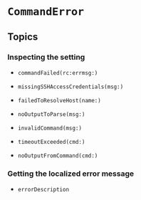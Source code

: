 # ``CommandError``

## Topics

### Inspecting the setting

- ``commandFailed(rc:errmsg:)``
- ``missingSSHAccessCredentials(msg:)``
- ``failedToResolveHost(name:)``
- ``noOutputToParse(msg:)``
- ``invalidCommand(msg:)``

- ``timeoutExceeded(cmd:)``
- ``noOutputFromCommand(cmd:)``

### Getting the localized error message

- ``errorDescription``
